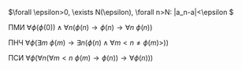 $\forall \epsilon>0, \exists N(\epsilon), \forall n>N: |a_n-a|<\epsilon $

ПМИ $\forall \phi (\phi(0))\land \forall n(\phi(n)\to \phi(n) \to \forall n\  \phi(n))$

ПНЧ $\forall \phi(\exists m \ \phi(m)\to \exists n(\phi(n)\land \forall m<n \neq \phi(m)>))$

ПСИ $\forall \phi(\forall n (\forall m<n\  \phi(m)\to \phi(n))\to \forall \phi(n)))$
